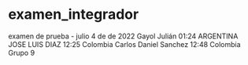 # examen_integrador
examen de prueba - julio 4 de de 2022
Gayol Julián 01:24 ARGENTINA
JOSE LUIS DIAZ  12:25 Colombia
Carlos Daniel Sanchez 12:48 Colombia
Grupo 9
